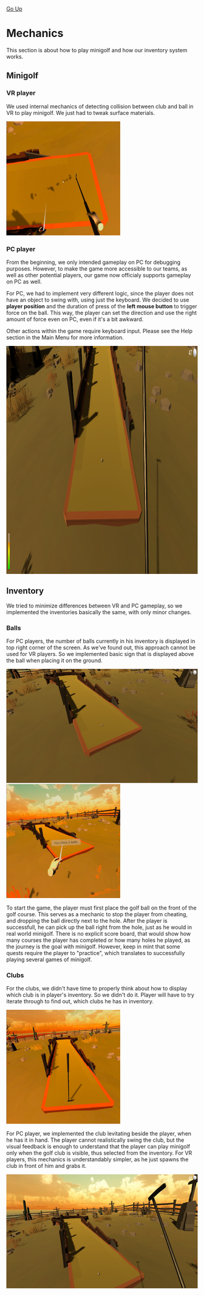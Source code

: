 [Go Up](../README.md)

# Mechanics

This section is about how to play minigolf and how our inventory system works.

## Minigolf

### VR player

We used internal mechanics of detecting collision between club and ball in VR to play minigolf. We just had to tweak surface materials.

<img src="./img/mechanics/VR_playing_minigolf.jpg" height="300">

### PC player

From the beginning, we only intended gameplay on PC for debugging purposes. However, to make the game more accessible to our teams, as well as other potential players, our game now officialy supports gameplay on PC as well.

For PC, we had to implement very different logic, since the player does not have an object to swing with, using just the keyboard. We decided to use **player position** and the duration of press of the **left mouse button** to trigger force on the ball. This way, the player can set the direction and use the right amount of force even on PC, even if it's a bit awkward. 

Other actions within the game require keyboard input. Please see the Help section in the Main Menu for more information.


<img src="./img/mechanics/PC_playing_minigolf.png" height="600">

## Inventory

We tried to minimize differences between VR and PC gameplay, so we implemented the inventories basically the same, with only minor changes.

### Balls

For PC players, the number of balls currently in his inventory is displayed in top right corner of the screen. As we've found out, this approach cannot be used for VR players. So we implemented basic sign that is displayed above the ball when placing it on the ground.

<img src="./img/mechanics/PC_placing_ball.png" height="300">

<img src="./img/mechanics/VR_placing_ball.jpg" height="300">

To start the game, the player must first place the golf ball on the front of the golf course. This serves as a mechanic to stop the player from cheating, and dropping the ball directly next to the hole.
After the player is successfull, he can pick up the ball right from the hole, just as he would in real world minigolf. There is no explicit score board, that would show how many courses the player has completed or how many holes he played, as the journey is the goal with minigolf. However, keep in mint that some quests require the player to "practice", which translates to successfully playing several games of minigolf.

### Clubs

For the clubs, we didn't have time to properly think about how to display which club is in player's inventory. So we didn't do it. Player will have to try iterate through to find out, which clubs he has in inventory.

<img src="./img/mechanics/VR_levitating_club.jpg" height="300">

For PC player, we implemented the club levitating beside the player, when he has it in hand. The player cannot realistically swing the club, but the visual feedback is enough to understand that the player can play minigolf only when the golf club is visible, thus selected from the inventory. For VR players, this mechanics is understandably simpler, as he just spawns the club in front of him and grabs it.

<img src="./img/mechanics/PC_club_in_hand.jpg" height="300">
